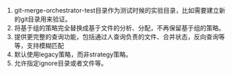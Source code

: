 1. git-merge-orchestrator-test目录作为测试时候的实验目录，比如需要建立新的git目录用来验证。
2. 将基于组的策略完全替换成基于文件的分析、分配，不再保留基于组的策略。
3. 提供更完整的查询功能，包括通过人查询负责的文件、合并状态，反向查询等等，支持模糊匹配
4. 默认使用legacy策略，而非strategy策略。
5. 允许指定ignore目录或者文件等。